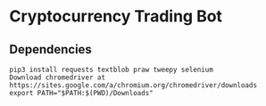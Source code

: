 # Cryptocurrency Trading Bot

## Dependencies

    pip3 install requests textblob praw tweepy selenium
    Download chromedriver at https://sites.google.com/a/chromium.org/chromedriver/downloads
    export PATH="$PATH:$(PWD)/Downloads"
